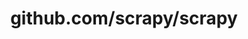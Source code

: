 ---
layout: post
title: github.com/scrapy/scrapy
categories: link
tags: [انگلیسی, گیت‌هاب, برنامه‌نویسی]
---
